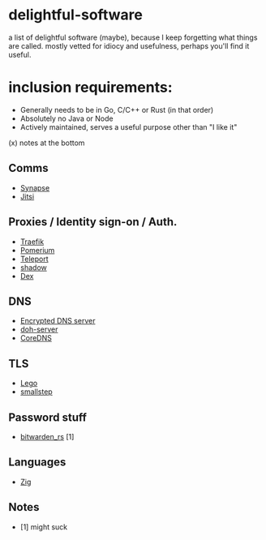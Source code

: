 # delightful-software
a list of delightful software (maybe), because I keep forgetting what things are called. mostly vetted for idiocy and usefulness, perhaps you'll find it useful.

# inclusion requirements:
 * Generally needs to be in Go, C/C++ or Rust (in that order)
 * Absolutely no Java or Node
 * Actively maintained, serves a useful purpose other than "I like it"

(x) notes at the bottom

## Comms
 * [Synapse](https://github.com/matrix-org/synapse)
 * [Jitsi](https://jitsi.org)

## Proxies / Identity sign-on / Auth.
 * [Traefik](https://traefik.io)
 * [Pomerium](https://www.pomerium.io)
 * [Teleport](https://goteleport.com)
 * [shadow](https://github.com/imgk/shadow)
 * [Dex](https://github.com/dexidp/dex)

## DNS
 * [Encrypted DNS server](https://github.com/jedisct1/encrypted-dns-server)
 * [doh-server](https://github.com/jedisct1/doh-server)
 * [CoreDNS](https://coredns.io/)

## TLS
 * [Lego](https://github.com/go-acme/lego)
 * [smallstep](https://github.com/smallstep/certificates)

## Password stuff
 * [bitwarden_rs](https://github.com/dani-garcia/bitwarden_rs) [1]

## Languages
 * [Zig](https://github.com/ziglang/zig)

## Notes
 * [1] might suck
